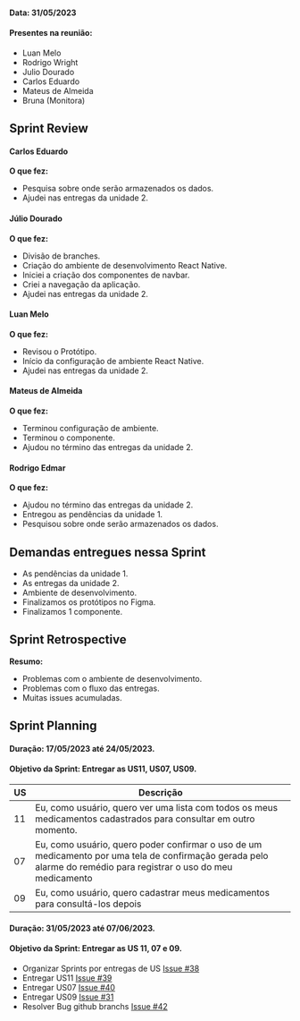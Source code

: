 #### Data: 31/05/2023
#### Presentes na reunião:

- Luan Melo
- Rodrigo Wright
- Julio Dourado
- Carlos Eduardo
- Mateus de Almeida
- Bruna (Monitora)


## Sprint Review
#### Carlos Eduardo
**O que fez:**

- Pesquisa sobre onde serão armazenados os dados.
- Ajudei nas entregas da unidade 2.


#### Júlio Dourado
**O que fez:**

- Divisão de branches.
- Criação do ambiente de desenvolvimento React Native.
- Iniciei a criação dos componentes de navbar.
- Criei a navegação da aplicação.
- Ajudei nas entregas da unidade 2.


#### Luan Melo
**O que fez:**

- Revisou o Protótipo.
- Início da configuração de ambiente React Native.
- Ajudei nas entregas da unidade 2.


#### Mateus de Almeida
**O que fez:**

- Terminou configuração de ambiente.
- Terminou o componente.
- Ajudou no término das entregas da unidade 2.


#### Rodrigo Edmar
**O que fez:**

- Ajudou no término das entregas da unidade 2.
- Entregou as pendências da unidade 1.
- Pesquisou sobre onde serão armazenados os dados.


## Demandas entregues nessa Sprint

- As pendências da unidade 1.
- As entregas da unidade 2.
- Ambiente de desenvolvimento.
- Finalizamos os protótipos no Figma.
- Finalizamos 1 componente.


## Sprint Retrospective 
**Resumo:**

- Problemas com o ambiente de desenvolvimento.
- Problemas com o fluxo das entregas.
- Muitas issues acumuladas.


## Sprint Planning

#### Duração: 17/05/2023 até 24/05/2023.
#### Objetivo da Sprint: Entregar as US11, US07, US09.

| US  | Descrição                                                                                                                                                         |
| --- | ----------------------------------------------------------------------------------------------------------------------------------------------------------------- |
| 11  | Eu, como usuário, quero ver uma lista com todos os meus medicamentos cadastrados para consultar em outro momento.                                                 |
| 07  | Eu, como usuário, quero poder confirmar o uso de um medicamento por uma tela de confirmação gerada pelo alarme do remédio para registrar o uso do meu medicamento |
| 09  | Eu, como usuário, quero cadastrar meus medicamentos para consultá-los depois                                                                                      |


#### Duração: 31/05/2023 até 07/06/2023.
#### Objetivo da Sprint: Entregar as US 11, 07 e 09.

- Organizar Sprints por entregas de US [Issue #38](https://github.com/mdsreq-fga-unb/2023.1-Remediario/issues/38)
- Entregar US11 [Issue #39](https://github.com/mdsreq-fga-unb/2023.1-Remediario/issues/39)
- Entregar US07 [Issue #40](https://github.com/mdsreq-fga-unb/2023.1-Remediario/issues/40)
- Entregar US09 [Issue #31](https://github.com/mdsreq-fga-unb/2023.1-Remediario/issues/31)
- Resolver Bug github branchs [Issue #42](https://github.com/mdsreq-fga-unb/2023.1-Remediario/issues/42)
